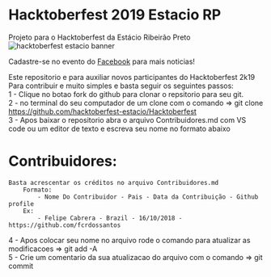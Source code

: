 # Hacktoberfest 2019 Estacio RP
Projeto para o Hacktoberfest da Estácio Ribeirão Preto
![hacktoberfest estacio banner](https://scontent.frao2-1.fna.fbcdn.net/v/t1.0-9/70799701_2606164986082287_1295709496248631296_o.jpg?_nc_cat=102&_nc_oc=AQn-lIZEYDRpgKBteRbtUEqtSuejTry3w-bAvhhLXRozgUkeVbLjcRYgJ4YfR3tHcHI8YN5uzmoJhQTmbdjBGQi-&_nc_ht=scontent.frao2-1.fna&oh=3001df5bcaa01927db9baf2752ffe231&oe=5DF8D62D)  

Cadastre-se no evento do [Facebook](https://www.facebook.com/events/624717381391476/permalink/630110114185536/) para mais noticias!

Este repositorio e para auxiliar novos participantes do Hacktoberfest 2k19  
Para contribuir e muito simples e basta seguir os seguintes passos:  
1 - Clique no botao fork do github para clonar o repsitorio para seu git.  
2 - no terminal do seu computador de um clone com o comando => git clone https://github.com/hacktoberfest-estacio/Hacktoberfest  
3 - Apos baixar o repositorio abra o arquivo Contribuidores.md com VS code ou um editor de texto e escreva seu nome no formato abaixo   

# Contribuidores:
	Basta acrescentar os créditos no arquivo Contribuidores.md  
		Formato:   
			- Nome Do Contribuidor - Pais - Data da Contribuição - Github profile   
		Ex:
			- Felipe Cabrera - Brazil - 16/10/2018 - https://github.com/fcrdossantos

4 - Apos colocar seu nome no arquivo rode o comando para atualizar as modificacoes => git add -A  
5 - Crie um comentario da sua atualizacao do arquivo com o comando => git commit
